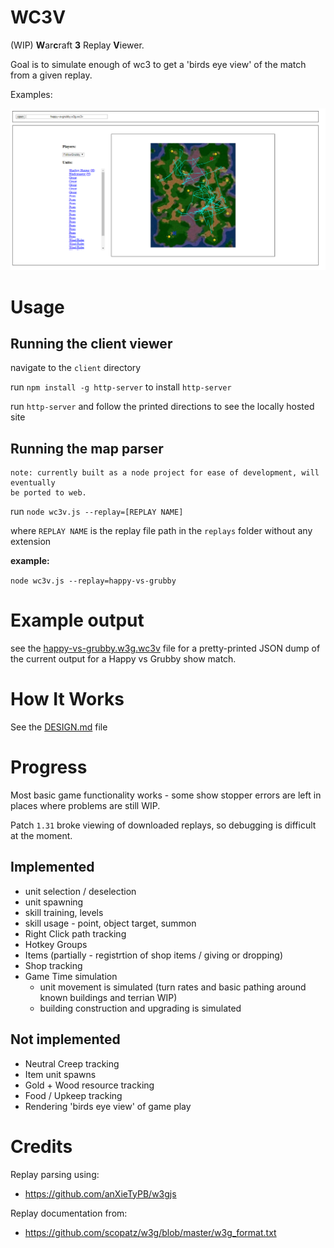 # WC3V

 (WIP) **W**ar**c**raft **3** Replay **V**iewer.

 Goal is to simulate enough of wc3 to get a 'birds eye view'
 of the match from a given replay.

 Examples:

 ![Happy vs Grubby showmatch on Concealed Hill](/example-client.png)

# Usage

## Running the client viewer

navigate to the `client` directory

run `npm install -g http-server` to install `http-server`

run `http-server` and follow the printed directions to see the locally hosted site

## Running the map parser

```
note: currently built as a node project for ease of development, will eventually
be ported to web.
```

run `node wc3v.js --replay=[REPLAY NAME]`

where `REPLAY NAME` is the replay file path in the `replays` folder without any extension

**example:**

`node wc3v.js --replay=happy-vs-grubby`

# Example output

see the [happy-vs-grubby.w3g.wc3v](client/replays/happy-vs-grubby.w3g.wc3v) file for a pretty-printed JSON dump
of the current output for a Happy vs Grubby show match.

# How It Works

See the [DESIGN.md](/docs/DESIGN.md) file

# Progress

Most basic game functionality works - some show stopper errors
are left in places where problems are still WIP.

Patch `1.31` broke viewing of downloaded replays, so debugging
is difficult at the moment.

## Implemented
	
* unit selection / deselection
* unit spawning
* skill training, levels
* skill usage - point, object target, summon
* Right Click path tracking
* Hotkey Groups
* Items (partially - registrtion of shop items / giving or dropping)
* Shop tracking
* Game Time simulation
  * unit movement is simulated (turn rates and basic pathing around known buildings and terrian WIP)
  * building construction and upgrading is simulated

## Not implemented

* Neutral Creep tracking
* Item unit spawns
* Gold + Wood resource tracking
* Food / Upkeep tracking
* Rendering 'birds eye view' of game play

# Credits

Replay parsing using:

* https://github.com/anXieTyPB/w3gjs

Replay documentation from:

* https://github.com/scopatz/w3g/blob/master/w3g_format.txt
